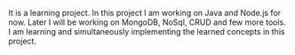 It is a learning project. In this project I am working on Java and Node.js for now. Later I will be working on MongoDB, NoSql, CRUD and few more tools.
I am learning and simultaneously implementing the learned concepts in this project.
